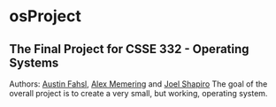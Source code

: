 # osProject
## The Final Project for CSSE 332 - Operating Systems
Authors: [Austin Fahsl](./../../fahsl), [Alex Memering](./../../memeriaj) and [Joel Shapiro](./../../jshap70)
The goal of the overall project is to create a very small, but working, operating system.
